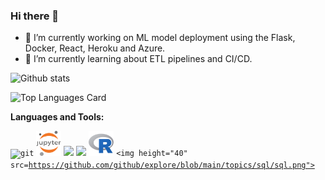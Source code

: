 ### Hi there 👋

- 🔭 I’m currently working on ML model deployment using the Flask, Docker, React, Heroku and Azure.
- 🌱 I’m currently learning about ETL pipelines and CI/CD.

![Github stats](https://github-readme-stats.vercel.app/api?username=vbabashov&theme=highcontrast&show_icons=true&count_private=true)

![Top Languages Card](https://github-readme-stats.vercel.app/api/top-langs/?username=vbabashov&layout=compact)

<!--
**vbabashov/vbabashov** is a ✨ _special_ ✨ repository because its `README.md` (this file) appears on your GitHub profile.

Here are some ideas to get you started:

- 🔭 I’m currently working on ...
- 🌱 I’m currently learning ...
- 👯 I’m looking to collaborate on ...
- 🤔 I’m looking for help with ...
- 💬 Ask me about ...
- 📫 How to reach me: ...
- 😄 Pronouns: ...
- ⚡ Fun fact: ...
-->

**Languages and Tools:**  

<code><img src="https://www.vectorlogo.zone/logos/git-scm/git-scm-icon.svg" alt="git" width="40" height="40"/></code>
<code><img src="https://raw.githubusercontent.com/devicons/devicon/master/icons/jupyter/jupyter-original-wordmark.svg" alt="Jupyter" width="40" height="40"/></code>
<code><img height="40" src="https://raw.githubusercontent.com/shinokada/shinokada/master/assets/python.png"></code>
<code><img height="40" src="https://raw.githubusercontent.com/shinokada/shinokada/master/assets/visual-studio-code.png"></code>
<code><img height="40" src="https://github.com/github/explore/blob/main/topics/r/r.png"></code>
<code><img height="40" src=https://github.com/github/explore/blob/main/topics/sql/sql.png"></code>
